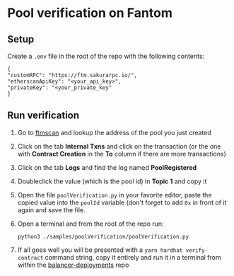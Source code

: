 # Pool verification on Fantom

## Setup

Create a `.env` file in the root of the repo with the following contents:

    {
    "customRPC": "https://ftm.sakurarpc.io/",
    "etherscanApiKey": "<your_api_key>",
    "privateKey": "<your_private_key"
    }

## Run verification

1.  Go to [ftmscan](https://ftmscan.com) and lookup the address of the pool you just created
2.  Click on the tab **Internal Txns** and click on the transaction (or the one with **Contract Creation** in the **To** column if there are more transactions)
3.  Click on the tab **Logs** and find the log named **PoolRegistered**
4.  Doubleclick the value (which is the pool id) in **Topic 1** and copy it
5.  Open the file `poolVerification.py` in your favorite editor, paste the copied value into the `poolId` variable (don't forget to add `0x` in front of it again and save the file.
6.  Open a terminal and from the root of the repo run:

    `python3 ./samples/poolVerification/poolVerification.py`

7.  If all goes well you will be presented with a `yarn hardhat verify-contract` command string, copy it entirely and run it in a terminal from within the [balancer-deployments](https://github.com/balancer/balancer-deployments) repo
